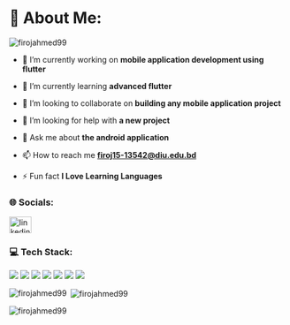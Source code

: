 <h1>💫 About Me:</h1>
<p align="left"> <img src="https://komarev.com/ghpvc/?username=firojahmed99&label=Profile%20views&color=0e75b6&style=flat" alt="firojahmed99" /> </p>

- 🔭 I’m currently working on **mobile application development using flutter**

- 🌱 I’m currently learning **advanced flutter**

- 👯 I’m looking to collaborate on **building any mobile application project**

- 🤝 I’m looking for help with **a new project**

- 💬 Ask me about **the android application**

- 📫 How to reach me **firoj15-13542@diu.edu.bd**

- ⚡ Fun fact **I Love Learning Languages**

<h3 align="left">🌐 Socials:</h3>
<p align="left">
<a href="https://twitter.com/firoj_____ahmed" target="blank">
<a href="https://linkedin.com/in/linkedin.com/in/md-firoj-ahmed-7317591a7/" target="blank"><img align="center" src="(https://img.shields.io/badge/LinkedIn-%230A66C2.svg?logo=LinkedIn&logoColor=white)" alt="linkedin.com/in/md-firoj-ahmed-7317591a7/" height="30" width="40" /></a>
</p>

<h3 align="left">💻 Tech Stack:</h3>

<p align="left">
  
  <!-- Dart -->
  <img src="https://img.shields.io/badge/dart-%230175C2.svg?style=for-the-badge&logo=dart&logoColor=white" />
  
  <!-- Flutter -->
  <img src="https://img.shields.io/badge/Flutter-%2302569B.svg?style=for-the-badge&logo=flutter&logoColor=white" />

  <!-- MySQL -->
  <img src="https://img.shields.io/badge/mysql-%2300f.svg?style=for-the-badge&logo=mysql&logoColor=white" />
  
  <!-- SQLite -->
  <img src="https://img.shields.io/badge/sqlite-%2307405e.svg?style=for-the-badge&logo=sqlite&logoColor=white" />
  
  <!-- Postman -->
  <img src="https://img.shields.io/badge/Postman-FF6C37?style=for-the-badge&logo=postman&logoColor=white" />

   <!-- Python -->
  <img src="https://img.shields.io/badge/Python-3776AB?style=for-the-badge&logo=python&logoColor=white" />
  
  <!-- AWS -->
  <img src="https://img.shields.io/badge/AWS-%23FF9900.svg?style=for-the-badge&logo=amazonaws&logoColor=white" />
  
</p>


<p><img align="left" src="https://github-readme-stats.vercel.app/api/top-langs?username=firojahmed99&show_icons=true&locale=en&layout=compact" alt="firojahmed99" /></p>

<p>&nbsp;<img align="center" src="https://github-readme-stats.vercel.app/api?username=firojahmed99&show_icons=true&locale=en" alt="firojahmed99" /></p>

<p><img align="center" src="https://github-readme-streak-stats.herokuapp.com/?user=firojahmed99&" alt="firojahmed99" /></p>
